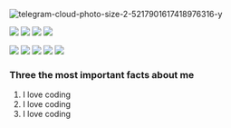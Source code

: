 ![telegram-cloud-photo-size-2-5217901617418976316-y](https://user-images.githubusercontent.com/112170430/187692641-cd549fac-e791-48b2-bd9c-c4c7bac0143f.jpg)


![](https://img.shields.io/badge/TypeScript-007ACC?style=for-the-badge&logo=typescript&logoColor=white) ![](https://img.shields.io/badge/React-20232A?style=for-the-badge&logo=react&logoColor=61DAFB) ![](https://img.shields.io/badge/next.js-000000?style=for-the-badge&logo=nextdotjs&logoColor=white) ![](https://img.shields.io/badge/Redux-593D88?style=for-the-badge&logo=redux&logoColor=white)

  ![](https://img.shields.io/badge/MaterialUI-007FFF?style=for-the-badge&logo=mui&logoColor=white)  ![](https://img.shields.io/badge/styled--components-DB7093?style=for-the-badge&logo=styled-components&logoColor=white) ![](https://img.shields.io/badge/Cypress-17202C?style=for-the-badge&logo=cypress&logoColor=white) ![](https://img.shields.io/badge/Jest-323330?style=for-the-badge&logo=Jest&logoColor=white) ![](https://img.shields.io/badge/AntDesign-1890FF?style=for-the-badge&logo=antdesign&logoColor=white)

### Three the most important facts about me
1. I love coding
2. I love coding
3. I love coding
